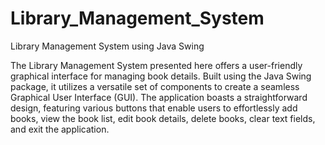 # Library_Management_System
Library Management System using Java Swing

The Library Management System presented here offers a user-friendly graphical interface for managing book details. Built using the Java Swing package, it utilizes a versatile set of components to create a seamless Graphical User Interface (GUI). The application boasts a straightforward design, featuring various buttons that enable users to effortlessly add books, view the book list, edit book details, delete books, clear text fields, and exit the application.
